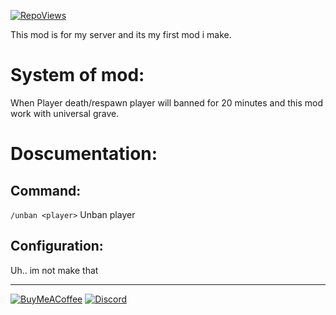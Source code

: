 [![RepoViews](https://visitcount.itsvg.in/api?id=Phanisment-Hardcore&label=Repo%20Views&color=12&icon=2&pretty=true)](https://visitcount.itsvg.in)

This mod is for my server and its my first mod i make.

# System of mod:
When Player death/respawn player will banned for 20 minutes and this mod work with universal grave.

# Doscumentation:
## Command:
`/unban <player>` Unban player

## Configuration:
Uh.. im not make that

---
[![BuyMeACoffee](https://img.shields.io/badge/Buy%20Me%20a%20Coffee-ffdd00?style=for-the-badge&logo=buy-me-a-coffee&logoColor=black)](https://buymeacoffee.com/Phanisment) 
[![Discord](https://img.shields.io/badge/Discord-%235865F2?style=for-the-badge&logo=discord&logoColor=white)](https://discord.com/invite/grJCgRHKvg)
